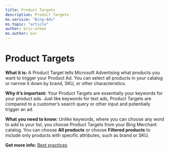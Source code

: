 ```yaml
---
title: Product Targets
description: Product Targets
ms.service: "Bing-Ads"
ms.topic: "article"
author: eric-urban
ms.author: eur
---
```


# Product Targets

**What it is:** A Product Target tells Microsoft Advertising what products you want to trigger your Product Ad. You can select all products in your catalog or narrow it down by brand, SKU, or other characteristics.

**Why it’s important:** Your Product Targets are essentially your keywords for your product ads. Just like keywords for text ads, Product Targets are compared to a customer’s search query or other input and potentially trigger an ad.

**What you need to know:** Unlike keywords, where you can choose any word to add to your list, you choose Product Targets from your Bing Merchant  catalog. You can choose **All products** or choose **Filtered products** to include only products with specific attributes, such as brand or SKU.

**Get more info:** [ Best practices](../hlp_BA_CONC_productAdBestPractices.md)


